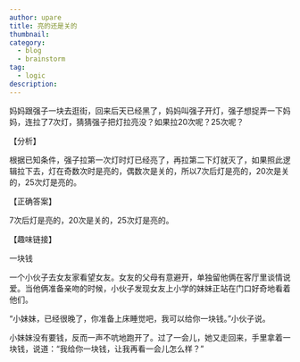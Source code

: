 ```yaml
---
author: upare
title: 亮的还是关的
thumbnail:
category:
  - blog
  - brainstorm
tag:
  - logic
description: 
---
```

妈妈跟强子一块去逛街，回来后天已经黑了，妈妈叫强子开灯，强子想捉弄一下妈妈，连拉了7次灯，猜猜强子把灯拉亮没？如果拉20次呢？25次呢？

【分析】

根据已知条件，强子拉第一次灯时灯已经亮了，再拉第二下灯就灭了，如果照此逻辑拉下去，灯在奇数次时是亮的，偶数次是关的，所以7次后灯是亮的，20次是关的，25次灯是亮的。

【正确答案】

7次后灯是亮的，20次是关的，25次灯是亮的。

【趣味链接】

一块钱

一个小伙子去女友家看望女友。女友的父母有意避开，单独留他俩在客厅里谈情说爱。当他俩准备亲吻的时候，小伙子发现女友上小学的妹妹正站在门口好奇地看着他们。

“小妹妹，已经很晚了，你准备上床睡觉吧，我可以给你一块钱。”小伙子说。

小妹妹没有要钱，反而一声不吭地跑开了。过了一会儿，她又走回来，手里拿着一块钱，说道：“我给你一块钱，让我再看一会儿怎么样？”